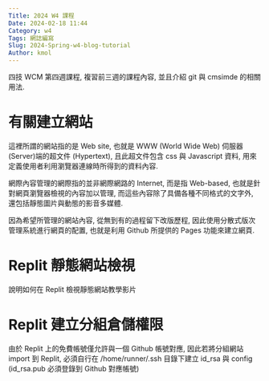 ```yaml
---
Title: 2024 W4 課程
Date: 2024-02-18 11:44
Category: w4
Tags: 網誌編寫
Slug: 2024-Spring-w4-blog-tutorial
Author: kmol
---
```


四技 WCM 第四週課程, 複習前三週的課程內容, 並且介紹 git 與 cmsimde 的相關用法.

<!-- PELICAN_END_SUMMARY -->

# 有關建立網站
這裡所謂的網站指的是 Web site, 也就是 WWW (World Wide Web) 伺服器 (Server)端的超文件 (Hypertext), 且此超文件包含 css 與 Javascript 資料, 用來定義使用者利用瀏覽器連線時所得到的資料內容.

網際內容管理的網際指的並非網際網路的 Internet, 而是指 Web-based, 也就是針對網頁瀏覽器檢視的內容加以管理, 而這些內容除了具備各種不同格式的文字外, 還包括靜態圖片與動態的影音多媒體.

因為希望所管理的網站內容, 從無到有的過程留下改版歷程, 因此使用分散式版次管理系統進行網頁的配置, 也就是利用 Github 所提供的 Pages 功能來建立網頁.

# Replit 靜態網站檢視
說明如何在 Replit 檢視靜態網站教學影片

# Replit 建立分組倉儲權限
由於 Replit 上的免費帳號僅允許與一個 Github 帳號對應, 因此若將分組網站 import 到 Replit, 必須自行在 /home/runner/.ssh 目錄下建立 id_rsa 與 config (id_rsa.pub 必須登錄到 Github 對應帳號)